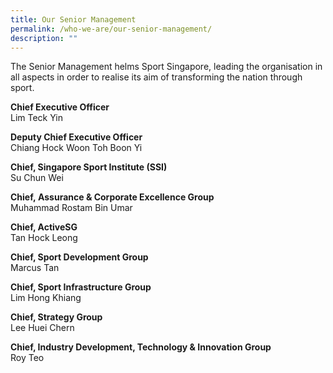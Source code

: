 ```yaml
---
title: Our Senior Management
permalink: /who-we-are/our-senior-management/
description: ""
---
```

The Senior Management helms Sport Singapore, leading the organisation in all aspects in order to realise its aim of transforming the nation through sport.

**Chief Executive Officer**  
Lim Teck Yin

**Deputy Chief Executive Officer**  
Chiang Hock Woon
Toh Boon Yi

**Chief, Singapore Sport Institute (SSI)**  
Su Chun Wei

**Chief, Assurance & Corporate Excellence Group**  
Muhammad Rostam Bin Umar

**Chief, ActiveSG**  
Tan Hock Leong

**Chief, Sport Development Group**  
Marcus Tan  

**Chief, Sport Infrastructure Group**  
Lim Hong Khiang

**Chief, Strategy Group**  
Lee Huei Chern

**Chief, Industry Development, Technology & Innovation Group**  
Roy Teo
